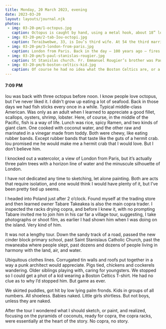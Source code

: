 ```yaml
---
title: Monday, 20 March 2023, evening
date: 2023-03-20
layout: layouts/journal.njk
photos:
 - img: 03-20-pm/1-octopus.jpg
   caption: Octopus is caught by hand, using a metal hook, about 18” long, attached to a wooden handle, maybe a foot long. They are found hiding under rocks.
 - img: 03-20-pm/2-tab-Iou-octopi.jpg
   caption: Teraibwebwe, 33, is Iou’s third wife. At 54 the third marriage is he proverbial charm, as the cute pair do everything together. Teraibwebwe is related to his first wife, the marriage ending in divorce. Widowed after his second marriage, Teraibwebwe is related to his first wife. Relationships are complicated here, at least to me. With a morning’s catch of octopi in the background. FYI, Iou is pronounced YOW.
 - img: 03-20-pm/3-london-from-paris.jpg
   caption: London from Paris. Back in the day — 100 years ago — fires would be lit to communicate across the channel, three miles wide.
 - img: 03-20-pm/5-paul-stanislas-rougier.jpg
   caption: St Stanislas church. Fr. Emmanuel Rougier’s brother was Paul-Stanislas Rougier, himself a man of the cloth. Manny named the lagoon bay at Poland after his brother’s patron saint. This church was built in 1995.
 - img: 03-20-pm/6-boston-celtics-kid.jpg
   caption: Of course he had no idea what the Boston Celtics are, or a word of what I was saying. The way to talk to children is not down to them, but on their own level.
---
```

<!-- 4. Copra making in Poland.  Pick coconuts that are ready.  If still green, allow a month to dry. Split in half, scoop out the flesh. Allow to dry in sun for a week. Cover, if rainy. After a week, fill sacks. Sacks will eventually be shipped to Tahiti, Fiji, and in the old days, Honolulu, where dried meats will be compressed for oil. Coconut oil, to be found in many things, from soap to beauty products. -->

#### 7:09 PM

Iou was back with three octopus before noon. I know people love octopus, but I’ve never liked it. I didn’t grow up eating a lot of seafood. Back in those days we had fish sticks every once in a while. Typical middle-class American. Was only as an adult when I learned to appreciate a good fillet, scallops, oysters, shrimp, lobster. Here, of course, in the middle of the Pacific, fish is a way of life. Lunch was rice, spicy Ramen, and two kinds of giant clam. One cooked with coconut water, and the other raw and marinated in a vinegar made from toddy. Both were chewy, like eating rubber bands. Except rubber bands that taste like the guts of a hermit crab. Iou promised me he would make me a hermit crab that I would love. But I don’t believe him.

I knocked out a watercolor, a view of London from Paris, but it’s actually three palm trees with a horizon line of water and the minuscule silhouette of London.

I have not dedicated any time to sketching, let alone painting. Both are acts that require isolation, and one would think I would have plenty of it, but I’ve been pretty tied up seems.

I headed into Poland just after 2 o’clock. Found myself at the trading store and then learned owner Tabare Takeakea is also the main copra trader.  I inspected the racks drying copra, and before I knew it, with no prompting Tabare invited me to join him in his car far a village tour, suggesting, I take photographs or shoot film, as earlier I had shown him when I was doing on the island. Very kind of him.

It was not a lengthy tour. Down the sandy track of a road, passed the new cinder block primary school, past Saint Stanislaus Catholic Church, past the mwaneaba where people slept, past dozens and dozens of people living in harmony with the land, air, and water.

Ubiquitous clothes lines. Corrugated tin walls and roofs put together in a way a punk architect would appreciate. Pigs tied, chickens and cockerels wandering. Older siblings playing with, caring for youngsters. We stopped so I could get a phot of a kid wearing a Boston Celtics T-shirt. He had no clue as to why I’d stopped him. But game as ever.

We skirted puddles, got hit by low lying palm fronds. Kids in groups of all numbers. All shoeless. Babies naked. Little girls shirtless. But not boys, unless they are naked.

After the tour I wondered what I should sketch, or paint, and realized, focusing on the pyramids of coconuts, ready for copra, the copra racks, were essentially at the heart of the story. No copra, no story.
